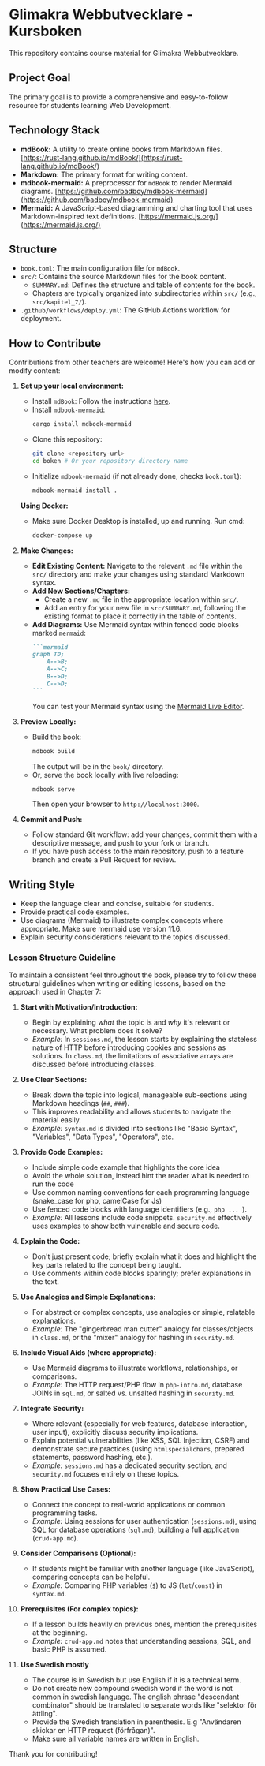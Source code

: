 # Glimakra Webbutvecklare - Kursboken 
This repository contains course material for Glimakra Webbutvecklare.

## Project Goal

The primary goal is to provide a comprehensive and easy-to-follow resource for students learning Web Development.

## Technology Stack

*   **mdBook:** A utility to create online books from Markdown files. [https://rust-lang.github.io/mdBook/](https://rust-lang.github.io/mdBook/)
*   **Markdown:** The primary format for writing content.
*   **mdbook-mermaid:** A preprocessor for `mdBook` to render Mermaid diagrams. [https://github.com/badboy/mdbook-mermaid](https://github.com/badboy/mdbook-mermaid)
*   **Mermaid:** A JavaScript-based diagramming and charting tool that uses Markdown-inspired text definitions. [https://mermaid.js.org/](https://mermaid.js.org/)


## Structure

*   `book.toml`: The main configuration file for `mdBook`.
*   `src/`: Contains the source Markdown files for the book content.
    *   `SUMMARY.md`: Defines the structure and table of contents for the book.
    *   Chapters are typically organized into subdirectories within `src/` (e.g., `src/kapitel_7/`).
*   `.github/workflows/deploy.yml`: The GitHub Actions workflow for deployment.

## How to Contribute

Contributions from other teachers are welcome! Here's how you can add or modify content:

1.  **Set up your local environment:**
    *   Install `mdBook`: Follow the instructions [here](https://rust-lang.github.io/mdBook/guide/installation.html).
    *   Install `mdbook-mermaid`: 
        ```bash
        cargo install mdbook-mermaid
        ```
    *   Clone this repository:
        ```bash
        git clone <repository-url>
        cd boken # Or your repository directory name
        ```
    *   Initialize `mdbook-mermaid` (if not already done, checks `book.toml`):
        ```bash
        mdbook-mermaid install .
        ```

    **Using Docker:**

    *   Make sure Docker Desktop is installed, up and running. Run cmd:
        ```bash 
        docker-compose up
        ```


2.  **Make Changes:**
    *   **Edit Existing Content:** Navigate to the relevant `.md` file within the `src/` directory and make your changes using standard Markdown syntax.
    *   **Add New Sections/Chapters:**
        *   Create a new `.md` file in the appropriate location within `src/`.
        *   Add an entry for your new file in `src/SUMMARY.md`, following the existing format to place it correctly in the table of contents.
    *   **Add Diagrams:** Use Mermaid syntax within fenced code blocks marked `mermaid`:
        ````markdown
        ```mermaid
        graph TD;
            A-->B;
            A-->C;
            B-->D;
            C-->D;
        ```
        ````
        You can test your Mermaid syntax using the [Mermaid Live Editor](https://mermaid.live/).

3.  **Preview Locally:**
    *   Build the book:
        ```bash
        mdbook build
        ```
        The output will be in the `book/` directory.
    *   Or, serve the book locally with live reloading:
        ```bash
        mdbook serve
        ```
        Then open your browser to `http://localhost:3000`.

4.  **Commit and Push:**
    *   Follow standard Git workflow: add your changes, commit them with a descriptive message, and push to your fork or branch.
    *   If you have push access to the main repository, push to a feature branch and create a Pull Request for review.

## Writing Style

*   Keep the language clear and concise, suitable for students.
*   Provide practical code examples.
*   Use diagrams (Mermaid) to illustrate complex concepts where appropriate. Make sure mermaid use version 11.6.
*   Explain security considerations relevant to the topics discussed.

### Lesson Structure Guideline

To maintain a consistent feel throughout the book, please try to follow these structural guidelines when writing or editing lessons, based on the approach used in Chapter 7:

1.  **Start with Motivation/Introduction:**
    *   Begin by explaining *what* the topic is and *why* it's relevant or necessary. What problem does it solve?
    *   *Example:* In `sessions.md`, the lesson starts by explaining the stateless nature of HTTP before introducing cookies and sessions as solutions. In `class.md`, the limitations of associative arrays are discussed before introducing classes.

2.  **Use Clear Sections:**
    *   Break down the topic into logical, manageable sub-sections using Markdown headings (`##`, `###`).
    *   This improves readability and allows students to navigate the material easily.
    *   *Example:* `syntax.md` is divided into sections like "Basic Syntax", "Variables", "Data Types", "Operators", etc.

3.  **Provide Code Examples:**
    *   Include simple code example that highlights the core idea
    *   Avoid the whole solution, instead hint the reader what is needed to run the code
    *   Use common naming conventions for each programming language (snake_case for php, camelCase for Js)
    *   Use fenced code blocks with language identifiers (e.g., ```php ... ```).
    *   *Example:* All lessons include code snippets. `security.md` effectively uses examples to show both vulnerable and secure code.

4.  **Explain the Code:**
    *   Don't just present code; briefly explain what it does and highlight the key parts related to the concept being taught.
    *   Use comments within code blocks sparingly; prefer explanations in the text.

5.  **Use Analogies and Simple Explanations:**
    *   For abstract or complex concepts, use analogies or simple, relatable explanations.
    *   *Example:* The "gingerbread man cutter" analogy for classes/objects in `class.md`, or the "mixer" analogy for hashing in `security.md`.

6.  **Include Visual Aids (where appropriate):**
    *   Use Mermaid diagrams to illustrate workflows, relationships, or comparisons.
    *   *Example:* The HTTP request/PHP flow in `php-intro.md`, database JOINs in `sql.md`, or salted vs. unsalted hashing in `security.md`.

7.  **Integrate Security:**
    *   Where relevant (especially for web features, database interaction, user input), explicitly discuss security implications.
    *   Explain potential vulnerabilities (like XSS, SQL Injection, CSRF) and demonstrate secure practices (using `htmlspecialchars`, prepared statements, password hashing, etc.).
    *   *Example:* `sessions.md` has a dedicated security section, and `security.md` focuses entirely on these topics.

8.  **Show Practical Use Cases:**
    *   Connect the concept to real-world applications or common programming tasks.
    *   *Example:* Using sessions for user authentication (`sessions.md`), using SQL for database operations (`sql.md`), building a full application (`crud-app.md`).

9.  **Consider Comparisons (Optional):**
    *   If students might be familiar with another language (like JavaScript), comparing concepts can be helpful.
    *   *Example:* Comparing PHP variables (`$`) to JS (`let`/`const`) in `syntax.md`.

10. **Prerequisites (For complex topics):**
    *   If a lesson builds heavily on previous ones, mention the prerequisites at the beginning.
    *   *Example:* `crud-app.md` notes that understanding sessions, SQL, and basic PHP is assumed.

11. **Use Swedish mostly**
    *   The course is in Swedish but use English if it is a technical term. 
    *   Do not create new compound swedish word if the word is not common in swedish language. The english phrase "descendant combinator" should be translated to separate words like "selektor för ättling".
    *   Provide the Swedish translation in parenthesis. E.g "Användaren skickar en HTTP request (förfrågan)".
    *   Make sure all variable names are written in English.

Thank you for contributing!
